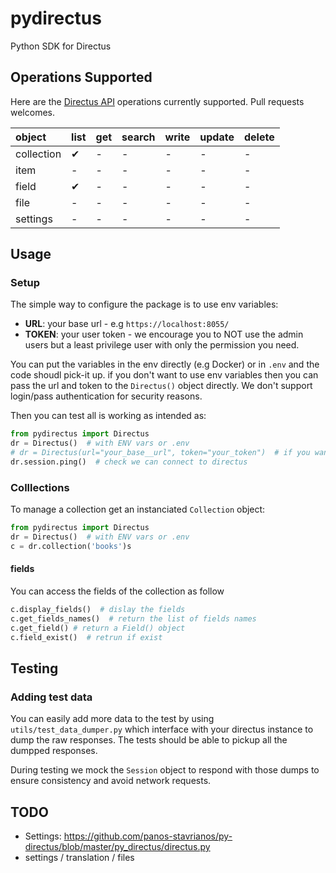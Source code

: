 # pydirectus
Python SDK for Directus


## Operations Supported

Here are the [Directus API](https://docs.directus.io/reference/)
operations currently supported. Pull requests welcomes.


| object     | list | get | search | write | update | delete |
|:-----------|------|-----|--------|-------|--------|--------|
| collection | ✔    | -   | -      | -     | -      | -      |
| item       | -    | -   | -      | -     | -      | -      |
| field      | ✔    | -   | -      | -     | -      | -      |
| file       | -    | -   | -      | -     | -      | -      |
| settings   | -    | -   | -      | -     | -      | -      |


## Usage

### Setup

The simple way to configure the package is to use
env variables:
-  **URL**: your base url - e.g `https://localhost:8055/`
-  **TOKEN**: your user token - we encourage you to NOT use
the admin users but a least privilege user with only the permission you need.

You can put the variables in the env directly (e.g Docker) or
in `.env` and the code shoudl pick-it up.  if you don't want
to use env variables then you can pass the url and token to the
`Directus()` object directly. We don't support login/pass authentication for security reasons.

Then you can test all is working as intended as:

```python
from pydirectus import Directus
dr = Directus()  # with ENV vars or .env
# dr = Directus(url="your_base__url", token="your_token")  # if you want to explictly pass them
dr.session.ping()  # check we can connect to directus
```

### Colllections
To manage a collection get an instanciated `Collection` object:

```python
from pydirectus import Directus
dr = Directus()  # with ENV vars or .env
c = dr.collection('books')s
```

#### fields
You can access the fields of the collection as follow

```python
c.display_fields()  # dislay the fields
c.get_fields_names()  # return the list of fields names
c.get_field() # return a Field() object
c.field_exist()  # retrun if exist
```

## Testing


### Adding test data

You can easily add more data to the test by using `utils/test_data_dumper.py` which interface with your directus instance to dump the raw responses. The tests should be able to pickup all the dumpped responses.

During testing we mock the `Session` object to respond with those dumps to ensure consistency and avoid network requests.



## TODO
- Settings: https://github.com/panos-stavrianos/py-directus/blob/master/py_directus/directus.py
- settings / translation / files
